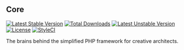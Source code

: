 ## Core
[![Latest Stable Version](https://poser.pugx.org/sectorr/core/v/stable)](https://packagist.org/packages/sectorr/core) [![Total Downloads](https://poser.pugx.org/sectorr/core/downloads)](https://packagist.org/packages/sectorr/core) [![Latest Unstable Version](https://poser.pugx.org/sectorr/core/v/unstable)](https://packagist.org/packages/sectorr/core) [![License](https://poser.pugx.org/sectorr/core/license)](https://packagist.org/packages/sectorr/core) [![StyleCI](https://styleci.io/repos/52538032/shield)](https://styleci.io/repos/52538032/)

The brains behind the simplified PHP framework for creative architects.
